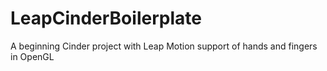LeapCinderBoilerplate
=====================

A beginning Cinder project with Leap Motion support of hands and fingers in OpenGL
